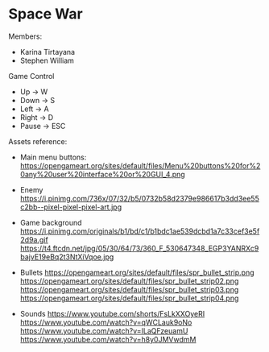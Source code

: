 # Space War


Members:
- Karina Tirtayana
- Stephen William


Game Control
- Up    -> W
- Down  -> S
- Left  -> A
- Right -> D
- Pause -> ESC


Assets reference:
- Main menu buttons:
    https://opengameart.org/sites/default/files/Menu%20buttons%20for%20any%20user%20interface%20or%20GUI_4.png

- Enemy
    https://i.pinimg.com/736x/07/32/b5/0732b58d2379e986617b3dd3ee55c2bb--pixel-pixel-pixel-art.jpg

- Game background
    https://i.pinimg.com/originals/b1/bd/c1/b1bdc1ae539dcbd1a7c33cef3e5f2d9a.gif
    https://t4.ftcdn.net/jpg/05/30/64/73/360_F_530647348_EGP3YANRXc9bajvE19eBq2t3NtXiVqoe.jpg

- Bullets
    https://opengameart.org/sites/default/files/spr_bullet_strip.png
    https://opengameart.org/sites/default/files/spr_bullet_strip02.png
    https://opengameart.org/sites/default/files/spr_bullet_strip03.png
    https://opengameart.org/sites/default/files/spr_bullet_strip04.png

- Sounds
  https://www.youtube.com/shorts/FsLkXXOyeRI
https://www.youtube.com/watch?v=qWCLauk9oNo
https://www.youtube.com/watch?v=ILaQFzeuamU
https://www.youtube.com/watch?v=h8y0JMVwdmM